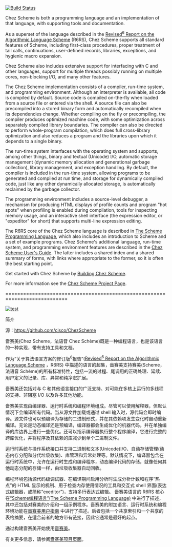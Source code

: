 
[![Build Status](https://travis-ci.org/cisco/ChezScheme.svg?branch=master)](https://travis-ci.org/cisco/ChezScheme)

Chez Scheme is both a programming language and an implementation
of that language, with supporting tools and documentation.

As a superset of the language described in the
[Revised<sup>6</sup> Report on the Algorithmic Language Scheme](http://www.r6rs.org)
(R6RS), Chez Scheme supports all standard features of Scheme,
including first-class procedures, proper treatment of tail calls,
continuations, user-defined records, libraries, exceptions, and
hygienic macro expansion.

Chez Scheme also includes extensive support for interfacing with C
and other languages, support for multiple threads possibly running
on multiple cores, non-blocking I/O, and many other features.

The Chez Scheme implementation consists of a compiler, run-time
system, and programming environment.
Although an interpreter is available, all code is compiled by
default.
Source code is compiled on-the-fly when loaded from a source file
or entered via the shell.
A source file can also be precompiled into a stored binary form and
automatically recompiled when its dependencies change.
Whether compiling on the fly or precompiling, the compiler produces
optimized machine code, with some optimization across separately
compiled library boundaries.
The compiler can also be directed to perform whole-program compilation,
which does full cross-library optimization and also reduces a
program and the libraries upon which it depends to a single binary.

The run-time system interfaces with the operating system and supports,
among other things, binary and textual (Unicode) I/O, automatic
storage management (dynamic memory allocation and generational
garbage collection), library management, and exception handling.
By default, the compiler is included in the run-time system, allowing
programs to be generated and compiled at run time, and storage for
dynamically compiled code, just like any other dynamically allocated
storage, is automatically reclaimed by the garbage collector.

The programming environment includes a source-level debugger, a
mechanism for producing HTML displays of profile counts and program
"hot spots" when profiling is enabled during compilation, tools for
inspecting memory usage, and an interactive shell interface (the
expression editor, or "expeditor" for short) that supports multi-line
expression editing.

The R6RS core of the Chez Scheme language is described in
[The Scheme Programming Language](http://www.scheme.com/tspl4/),
which also includes an introduction to Scheme and a set of example programs.
Chez Scheme's additional language, run-time system, and
programming environment features are described in the
[Chez Scheme User's Guide](http://cisco.github.io/ChezScheme/csug9.5/csug.html).
The latter includes a shared index and a shared summary of forms,
with links where appropriate to the former, so it is often the best
starting point.

Get started with Chez Scheme by [Building Chez Scheme](BUILDING).

For more information see the [Chez Scheme Project Page](https://cisco.github.io/ChezScheme/).


===========================================================================

[![test](https://github.com/cisco/ChezScheme/actions/workflows/test.yml/badge.svg?branch=main)](https://github.com/cisco/ChezScheme/actions/workflows/test.yml)

简介

源：https://github.com/cisco/ChezScheme

啬赛美(Chez Scheme，法语音 Chez Schème)既是一种编程语言，也是该语言的一种实现，带有支持工具和文档。

作为“关于算法语言方案的修订版<sup>6</sup>报告”([Revised<sup>6</sup> Report on the Algorithmic Language Scheme](http://www.r6rs.org)
，R6RS) 中描述的语言的超集，啬赛美支持赛美(Scheme，法语音 Schème)的所有标准特性，包括一流的过程、尾调用的正确处理、延续、用户定义的记录、库、异常和纯净宏扩展。

啬赛美还包括对与 C 和其他语言接口的广泛支持、对可能在多核上运行的多线程的支持、非阻塞 I/O 以及许多其他功能。

啬赛美实现由编译器、运行时系统和编程环境组成。尽管可以使用解释器，但默认情况下会编译所有代码。当从源文件加载或通过 shell 输入时，源代码会即时编译。源文件也可以预编译为存储的二进制形式，并在其依赖项发生变化时自动重新编译。无论是动态编译还是预编译，编译器都会生成优化的机器代码，并在单独编译的库边界上进行一些优化。还可以指示编译器执行整个程序编译，它进行完整的跨库优化，并将程序及其依赖的库减少到单个二进制文件。

运行时系统与操作系统接口并支持二进制和文本(Unicode)I/O、自动存储管理(动态内存分配和分代垃圾收集)、库管理和异常处理等。默认情况下，编译器包含在运行时系统中，允许在运行时生成和编译程序，动态编译代码的存储，就像任何其他动态分配的存储一样，由垃圾收集器自动回收。

编程环境包括源代码级调试器、在编译期间启用分析时生成分析计数和程序“热点”的 HTML 显示的机制、用于检查内存使用情况的工具和交互式 shell 界面(表达式编辑器，或简称“exeditor”)，支持多行表达式编辑。
啬赛美语言的 R6RS 核心在[“Scheme编程语言”(The Scheme Programming Language)](http://www.scheme.com/tspl4/) 中进行了描述，其中还包括对赛美的介绍和一组示例程序。啬赛美的附加语言、运行时系统和编程环境功能在[啬赛美用户指南](http://cisco.github.io/ChezScheme/csug9.5/csug.html/) 中进行了描述。后者包括一个共享索引和一个共享的表格摘要，在适合前者的地方带有链接，因此它通常是最好的起点。

通过构建啬赛美开始使用[啬赛美](BUILDING)。

有关更多信息，请参阅[啬赛美项目页面](https://cisco.github.io/ChezScheme/)。

